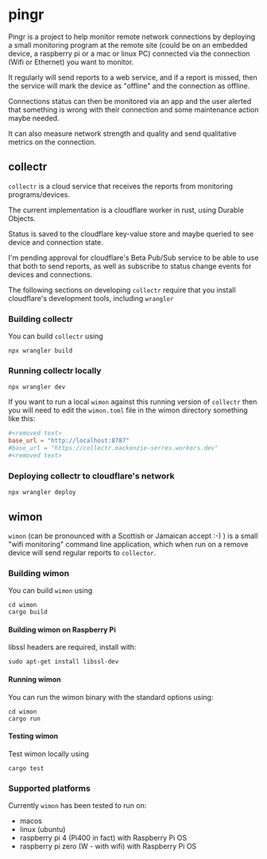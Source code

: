 # pingr
Pingr is a project to help monitor remote network connections by deploying a small monitoring 
program at the remote site (could be on an embedded device, a raspberry pi or a 
mac or linux PC) connected via the connection (Wifi or Ethernet) you want to monitor.

It regularly will send reports to a web service, and if a report is missed, then
the service will mark the device as "offline" and the connection as offline.

Connections status can then be monitored via an app and the user alerted
that something is wrong with their connection and some maintenance
action maybe needed.

It can also measure network strength and quality and send qualitative metrics
on the connection.

## collectr
`collectr` is a cloud service that receives the reports from monitoring programs/devices.

The current implementation is a cloudflare worker in rust, using Durable Objects.

Status is saved to the cloudflare key-value store and maybe queried to see
device and connection state.

I'm pending approval for cloudflare's Beta Pub/Sub service to be able to use that both
to send reports, as well as subscribe to status change events for devices and connections.

The following sections on developing `collectr` require that you install cloudflare's development
tools, including `wrangler`

### Building collectr
You can build `collectr` using
```commandline
npx wrangler build
```

### Running collectr locally
```commandline
npx wrangler dev
```

If you want to run a local `wimon` against this running version of `collectr`
then you will need to edit the `wimon.toml` file in the wimon directory
something like this:
```toml
#<removed text>
base_url = "http://localhost:8787"
#base_url = "https://collectr.mackenzie-serres.workers.dev"
#<removed text>
```

### Deploying collectr to cloudflare's network
```commandline
npx wrangler deploy
```

## wimon
`wimon` (can be pronounced with a Scottish or Jamaican accept :-) ) is a small "wifi monitoring"
command line application, which when run on a remove device will send regular reports to
`collector`.

### Building wimon
You can build `wimon` using
```commandline
cd wimon
cargo build
```

#### Building wimon on Raspberry Pi
libssl headers are required, install with:
```commandline
sudo apt-get install libssl-dev
```

#### Running wimon
You can run the wimon binary with the standard options using:
```commandline
cd wimon
cargo run
```

#### Testing wimon
Test wimon locally using
```commandline
cargo test
```

### Supported platforms
Currently `wimon` has been tested to run on:
 - macos 
 - linux (ubuntu)
 - raspberry pi 4 (Pi400 in fact) with Raspberry Pi OS
 - raspberry pi zero (W - with wifi) with Raspberry Pi OS